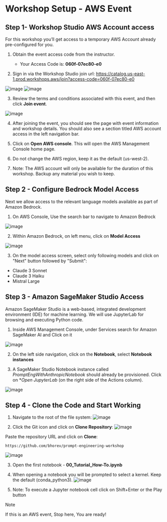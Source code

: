 # Workshop Setup - AWS Event


## Step 1- Workshop Studio AWS Account access
For this workshop you’ll get access to a temporary AWS Account already pre-configured for you.

1. Obtain the event access code from the instructor.
   - Your Access Code is: **060f-07ec80-e0**

2. Sign in via the Workshop Studio join url: https://catalog.us-east-1.prod.workshops.aws/join?access-code=060f-07ec80-e0

![image](https://github.com/user-attachments/assets/ee3a5977-34e0-4c50-bc63-0ea377624be3)
![image](https://github.com/user-attachments/assets/92cba8d6-2b6d-4741-bc3c-34ccf432501d)

3. Review the terms and conditions associated with this event, and then click **Join event**.

![image](https://github.com/user-attachments/assets/633149ff-f19e-4fa1-bbf4-362ce2bf8141)

4. After joining the event, you should see the page with event information and workshop details. You should also see a section titled AWS account access in the left navigation bar.

5. Click on **Open AWS console**. This will open the AWS Management Console home page. 

6. Do not change the AWS region, keep it as the default (us-west-2).

7. Note: The AWS account will only be available for the duration of this workshop. Backup any material you wish to keep.


## Step 2 - Configure Bedrock Model Access
Next we allow access to the relevant language models available as part of Amazon Bedrock.

1. On AWS Console, Use the search bar to navigate to Amazon Bedrock

![image](https://github.com/user-attachments/assets/5f5a3c0e-4f78-493e-8505-26e74e5b7e26)

2. Within Amazon Bedrock, on left menu, click on **Model Access**

![image](https://github.com/user-attachments/assets/1733a972-f31d-4a83-9849-f894ba9bcf6d)

3. On the model access screen, select only following models and click on "Next" button followed by "Submit":

- Claude 3 Sonnet
- Claude 3 Haiku
- Mistral Large


## Step 3 - Amazon SageMaker Studio Access
Amazon SageMaker Studio is a web-based, integrated development environment (IDE) for machine learning. We will use JupyterLab for browsing and executing Python code.

1. Inside AWS Management Console, under Services search for Amazon SageMaker AI and Click on it

![image](https://github.com/user-attachments/assets/7099c9ae-d2b5-44f1-8ec4-52eb27340245)

2. On the left side navigation, click on the **Notebook**, select **Notebook instances**

3. A SageMaker Studio Notebook instance called _PromptEngWithAnthropicNotebook_ should already be provisioned. Click on **Open JupyterLab* (on the right side of the Actions column).

![image](https://github.com/user-attachments/assets/f3473ec3-4b1e-42a3-81be-904f22b7ccc2)


## Step 4 - Clone the Code and Start Working

1. Navigate to the root of the file system:
   ![image](https://github.com/user-attachments/assets/d704ca8a-62e3-4634-bdc7-ffdba60efd9e)

2. Click the Git icon and click on **Clone Repository**:
   ![image](https://github.com/user-attachments/assets/0466a45f-6b82-4ee9-89f5-59ed60757101)

Paste the repository URL and click on **Clone**:
```
https://github.com/bhorev/prompt-engineering-workshop
```
![image](https://github.com/user-attachments/assets/20b6b480-4791-4f9e-9877-143c3a8cf4a4)

3. Open the first notebook - **00_Tutorial_How-To.ipynb**
4. When opening a notebook you will be prompted to select a kernel. Keep the default (conda_python3).
   ![image](https://github.com/user-attachments/assets/8c51bcec-0e0f-4cc7-b5e4-08504f8aa14c)

5. Note: To execute a Jupyter notebook cell click on Shift+Enter or the Play button

> [!NOTE]
> If this is an AWS event, Stop here, You are ready!
